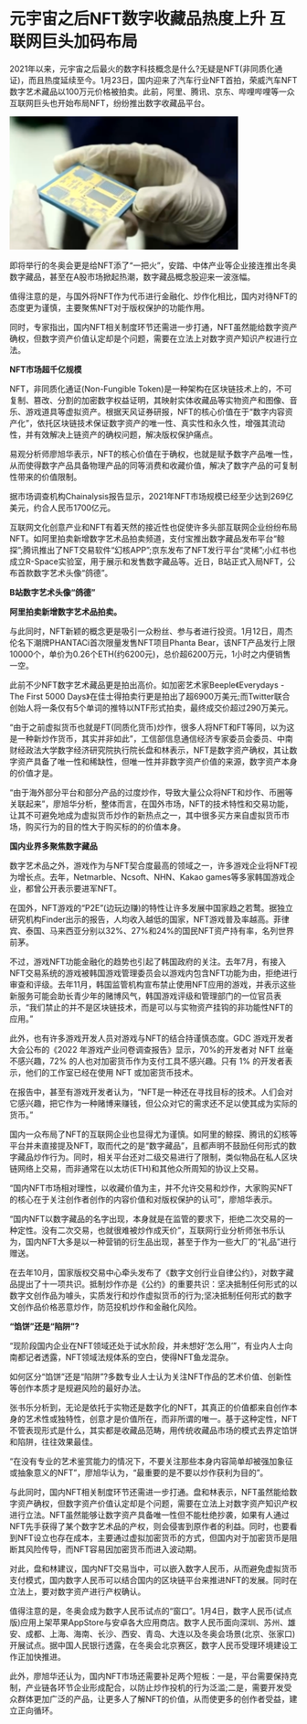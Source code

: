 # 元宇宙之后NFT数字收藏品热度上升 互联网巨头加码布局




2021年以来，元宇宙之后最火的数字科技概念是什么?无疑是NFT(非同质化通证)，而且热度延续至今。1月23日，国内迎来了汽车行业NFT首拍，荣威汽车NFT数字艺术藏品以100万元价格被拍卖。此前，阿里、腾讯、京东、哔哩哔哩等一众互联网巨头也开始布局NFT，纷纷推出数字收藏品平台。

![数字藏品](sc.png)



即将举行的冬奥会更是给NFT添了“一把火”，安踏、中体产业等企业接连推出冬奥数字藏品，甚至在A股市场掀起热潮，数字藏品概念股迎来一波涨幅。

值得注意的是，与国外将NFT作为代币进行金融化、炒作化相比，国内对待NFT的态度更为谨慎，主要聚焦NFT对于版权保护的功能作用。

同时，专家指出，国内NFT相关制度环节还需进一步打通，NFT虽然能给数字资产确权，但数字资产价值认定却是个问题，需要在立法上对数字资产知识产权进行立法。



**NFT市场超千亿规模**

NFT，非同质化通证(Non-Fungible Token)是一种架构在区块链技术上的，不可复制、篡改、分割的加密数字权益证明，其映射实体收藏品等实物资产和图像、音乐、游戏道具等虚拟资产。根据天风证券研报，NFT的核心价值在于“数字内容资产化”，依托区块链技术保证数字资产的唯一性、真实性和永久性，增强其流动性，并有效解决上链资产的确权问题，解决版权保护痛点。

易观分析师廖旭华表示，NFT的核心价值在于确权，也就是赋予数字产品唯一性，从而使得数字产品具备物理产品的同等消费和收藏价值，解决了数字产品的可复制性带来的价值限制。

据市场调查机构Chainalysis报告显示，2021年NFT市场规模已经至少达到269亿美元，约合人民币1700亿元。

互联网文化创意产业和NFT有着天然的接近性也促使许多头部互联网企业纷纷布局NFT。如阿里拍卖新增数字艺术品拍卖频道，支付宝推出数字藏品发布平台“鲸探”;腾讯推出了NFT交易软件“幻核APP”;京东发布了NFT发行平台“灵稀”;小红书也成立R-Space实验室，用于展示和发售数字藏品等。近日，B站正式入局NFT，公布首款数字艺术头像“鸽德”。

**B站数字艺术头像“鸽德”**



**阿里拍卖新增数字艺术品拍卖。**

与此同时，NFT新颖的概念更是吸引一众粉丝、参与者进行投资。1月12日，周杰伦名下潮牌PHANTACi首次限量发售NFT项目Phanta Bear，该NFT产品发行上限10000个，单价为0.26个ETH(约6200元)，总价超6200万元，1小时之内便销售一空。

此前不少NFT数字艺术藏品更是拍出高价。如加密艺术家Beeple《Everydays -The First 5000 Days》在佳士得拍卖行更是拍出了超6900万美元;而Twitter联合创始人将一条仅有5个单词的推特以NTF形式拍卖，最终成交价超过290万美元。

“由于之前虚拟货币也就是FT(同质化货币)炒作，很多人将NFT和FT等同，以为这是一种新炒作货币，其实并非如此”，工信部信息通信经济专家委员会委员、中南财经政法大学数字经济研究院执行院长盘和林表示，NFT是数字资产确权，其让数字资产具备了唯一性和稀缺性，但唯一性并非数字资产价值的来源，数字资产本身的价值才是。

“由于海外部分平台和部分产品的过度炒作，导致大量公众将NFT和炒作、币圈等关联起来”，廖旭华分析，整体而言，在国外市场，NFT的技术特性和交易功能，让其不可避免地成为虚拟货币炒作的新热点之一，其中很多买方来自虚拟货币市场，购买行为的目的性大于购买标的的价值本身。



**国内业界多聚焦数字藏品**

数字艺术品之外，游戏作为与NFT契合度最高的领域之一，许多游戏企业将NFT视为增长点。去年，Netmarble、Ncsoft、NHN、Kakao games等多家韩国游戏企业，都曾公开表示要进军NFT。

在国外，NFT游戏的“P2E”(边玩边赚)的特性让许多发展中国家趋之若鹜。据独立研究机构Finder出示的报告，人均收入越低的国家，NFT游戏普及率越高。菲律宾、泰国、马来西亚分别以32%、27%和24%的国民NFT资产持有率，名列世界前茅。

不过，游戏NFT功能金融化的趋势也引起了韩国政府的关注。去年7月，有接入NFT交易系统的游戏被韩国游戏管理委员会以游戏内包含NFT功能为由，拒绝进行审查和评级。去年11月，韩国监管机构宣布禁止使用NFT应用的游戏，并表示这些新服务可能会助长青少年的赌博风气，韩国游戏评级和管理部门的一位官员表示，“我们禁止的并不是区块链技术，而是可以与实物资产挂钩的非功能性NFT的应用。”

此外，也有许多游戏开发人员对游戏与NFT的结合持谨慎态度。GDC 游戏开发者大会公布的《2022 年游戏产业问卷调查报告》显示，70%的开发者对 NFT 丝毫不感兴趣，72% 的人也对加密货币作为支付工具不感兴趣。只有 1% 的开发者表示，他们的工作室已经在使用 NFT 或加密货币技术。

在报告中，甚至有游戏开发者认为，“NFT是一种还在寻找目标的技术。人们会对它感兴趣，把它作为一种赌博来赚钱，但公众对它的需求还不足以使其成为实际的货币。”

国内一众布局了NFT的互联网企业也显得尤为谨慎。如阿里的鲸探、腾讯的幻核等平台并未直接提及NFT，取而代之的是“数字藏品”，且都声明不鼓励任何形式的数字藏品炒作行为。同时，相关平台还对二级交易进行了限制，类似物品在私人区块链网络上交易，而非通常在以太坊(ETH)和其他众所周知的协议上交易。

“国内NFT市场相对理性，以收藏价值为主，并不允许交易和炒作，大家购买NFT的核心在于关注创作者创作的内容价值和对版权保护的认可”，廖旭华表示。

“国内NFT以数字藏品的名字出现，本身就是在监管的要求下，拒绝二次交易的一种定性。没有二次交易，也就很难被炒作成天价”，互联网行业分析师张书乐认为，国内NFT大多是以一种营销的衍生品出现，甚至于作为一些大厂的“礼品”进行赠送。

在去年10月，国家版权交易中心牵头发布了《数字文创行业自律公约》，对数字藏品提出了十一项共识。抵制炒作亦是《公约》的重要共识：坚决抵制任何形式的以数字文创作品为噱头，实质发行和炒作虚拟货币的行为;坚决抵制任何形式的数字文创作品价格恶意炒作，防范投机炒作和金融化风险。



**“馅饼”还是“陷阱”?**

“现阶段国内企业在NFT领域还处于试水阶段，并未想好‘怎么用’”，有业内人士向南都记者透露，NFT领域法规体系的空白，使得NFT鱼龙混杂。

如何区分“馅饼”还是“陷阱”?多数专业人士认为关注NFT作品的艺术价值、创新性等创作本质才是规避风险的最好办法。

张书乐分析到，无论是依托于实物还是数字化的NFT，其真正的价值都来自创作本身的艺术性或独特性，创意才是价值所在，而非所谓的唯一。基于这种定性，NFT不管表现形式是什么，其实都是收藏品范畴，用传统收藏品市场的模式去界定馅饼和陷阱，往往效果最佳。

“在没有专业的艺术鉴赏能力的情况下，不要关注那些本身内容简单却被强加象征或抽象意义的NFT”，廖旭华认为，“最重要的是不要以炒作获利为目的”。

与此同时，国内NFT相关制度环节还需进一步打通。盘和林表示，NFT虽然能给数字资产确权，但数字资产价值认定却是个问题，需要在立法上对数字资产知识产权进行立法。NFT虽然能够让数字资产具备唯一性但不能杜绝抄袭，如果有人通过NFT先手获得了某个数字艺术品的产权，则会侵害到原作者的利益。同时，也要看到NFT设立也存在成本，主要通过虚拟加密货币的方式，但国内对于加密货币是阻断其风险传导，而NFT容易因加密货币而进入波动期。

对此，盘和林建议，国内NFT交易当中，可以嵌入数字人民币，从而避免虚拟货币支付模式，国内数字人民币可以结合国内的区块链平台来推进NFT的发展。同时在立法上，要对数字资产进行产权确认。

值得注意的是，冬奥会成为数字人民币试点的“窗口”。1月4日，数字人民币(试点版)应用上架苹果AppStore与安卓各大应用商店。数字人民币面向深圳、苏州、雄安、成都、上海、海南、长沙、西安、青岛、大连以及冬奥会场景(北京、张家口)开展试点。据中国人民银行透露，在冬奥会北京赛区，数字人民币受理环境建设工作正加快推进。

此外，廖旭华还认为，国内NFT市场还需要补足两个短板：一是，平台需要保持克制，产业链各环节企业形成配合，以防止炒作投机的行为泛滥;二是，需要开发受众群体更加广泛的产品，让更多人了解NFT的价值，从而使更多的创作者受益，建立正向循环。
